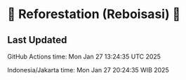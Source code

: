 
# 🌳 Reforestation (Reboisasi) 🌲

## Last Updated

GitHub Actions time: Mon Jan 27 13:24:35 UTC 2025

Indonesia/Jakarta time: Mon Jan 27 20:24:35 WIB 2025
